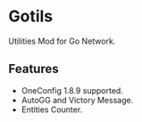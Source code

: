 # Gotils
Utilities Mod for Go Network.

## Features

- OneConfig 1.8.9 supported.
- AutoGG and Victory Message.
- Entities Counter.